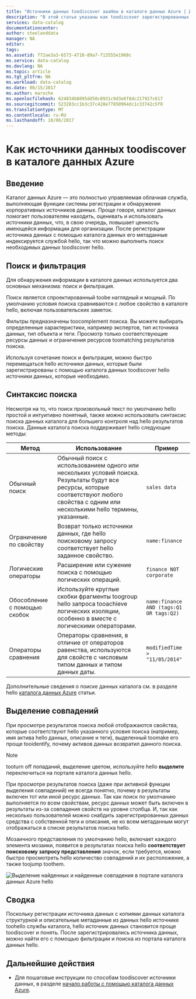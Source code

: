 ```yaml
---
title: "Источники данных toodiscover aaaHow в каталоге данных Azure | Документы Microsoft"
description: "В этой статье указаны как toodiscover зарегистрированных ресурсов данных с помощью каталога данных Azure, включая поиск и фильтрация и с помощью hello попаданий выделения возможности hello портала каталога данных Azure."
services: data-catalog
documentationcenter: 
author: steelanddata
manager: NA
editor: 
tags: 
ms.assetid: f72ae3a3-6573-4710-89a7-f13555e1968c
ms.service: data-catalog
ms.devlang: NA
ms.topic: article
ms.tgt_pltfrm: NA
ms.workload: data-catalog
ms.date: 08/15/2017
ms.author: maroche
ms.openlocfilehash: 624834b8895dd50c8931c9d3e6f8dc217927c617
ms.sourcegitcommit: 523283cc1b3c37c428e77850964dc1c33742c5f0
ms.translationtype: MT
ms.contentlocale: ru-RU
ms.lasthandoff: 10/06/2017
---
```

# <a name="how-toodiscover-data-sources-in-azure-data-catalog"></a>Как источники данных toodiscover в каталоге данных Azure
## <a name="introduction"></a>Введение
Каталог данных Azure — это полностью управляемая облачная служба, выполняющая функции системы регистрации и обнаружения корпоративных источников данных. Проще говоря, каталог данных помогает пользователям находить, оценивать и использовать источники данных, что, в свою очередь, повышает ценность имеющейся информации для организации. После регистрации источника данных с помощью каталога данных его метаданные индексируется службой hello, так что можно выполнить поиск необходимых данных toodiscover hello.

## <a name="searching-and-filtering"></a>Поиск и фильтрация
Для обнаружения информации в каталоге данных используется два основных механизма: поиск и фильтрация.

Поиск является спроектированный toobe наглядный и мощный. По умолчанию условия поиска сравниваются с любое свойство в каталоге hello, включая пользовательских заметок.

Фильтры предназначены toocomplement поиска. Вы можете выбирать определенные характеристики, например экспертов, тип источника данных, тип объекта и теги. Просмотр только соответствующие ресурсы данных и ограничения ресурсов toomatching результатов поиска.

Используя сочетание поиск и фильтрация, можно быстро перемещаться hello источники данных, которые были зарегистрированы с помощью каталога данных toodiscover hello источники данных, которые необходимо.

## <a name="search-syntax"></a>Синтаксис поиска
Несмотря на то, что поиск произвольный текст по умолчанию hello простой и интуитивно понятный, также можно использовать синтаксис поиска данных каталога для большего контроля над hello результатов поиска. Данные каталога поиска поддерживает hello следующие методы:

| Метод | Использование | Пример |
| --- | --- | --- |
| Обычный поиск |Обычный поиск с использованием одного или нескольких условий поиска. Результаты будут все ресурсы, которые соответствуют любого свойства с одним или несколькими hello термины, указанные. |`sales data` |
| Ограничение по свойству |Возврат только источники данных, где hello поисковому запросу соответствует hello заданное свойство. |`name:finance` |
| Логические операторы |Расширение или сужение поиска с помощью логических операций. |`finance NOT corporate` |
| Обособление с помощью скобок |Используйте круглые скобки фрагменты toogroup hello запроса tooachieve логических изоляции, особенно в вместе с логическими операторами. |`name:finance AND (tags:Q1 OR tags:Q2)` |
| Операторы сравнения |Операторы сравнения, в отличие от операторов равенства, используются для свойств с числовым типом данных и типом данных даты. |`modifiedTime > "11/05/2014"` |

Дополнительные сведения о поиске данных каталога см. в разделе hello [каталога данных Azure](https://msdn.microsoft.com/library/azure/mt267594.aspx) статьи.

## <a name="hit-highlighting"></a>Выделение совпадений
При просмотре результатов поиска любой отображаются свойства, которые соответствуют hello указанного условия поиска (например, имя актива hello данных, описание и теги), выделенный toomake его проще tooidentify, почему активов данных возвратил данного поиска.

> [!NOTE]
> tooturn off попаданий, выделение цветом, используйте hello **выделите** переключиться на портале каталога данных hello.
>
>

При просмотре результатов поиска (даже при активной функции выделения совпадений) не всегда понятно, почему в результаты включен тот или иной ресурс данных. Так как поиск по умолчанию выполняется по всем свойствам, ресурс данных может быть включен в результаты из-за совпадения свойств на уровне столбца. И, так как несколько пользователей можно снабдить зарегистрированных данных средства с собственной теги и описания, не ко всем метаданным могут отображаться в списке результатов поиска hello.

Мозаичного представления по умолчанию hello, включает каждого элемента мозаики, появится в результатах поиска hello **соответствует поисковому запросу представления** значок, если требуется, можно быстро просмотреть hello количество совпадений и их расположение, а также toojump toothem.

 ![Выделение найденных и найденные совпадения в портале каталога данных Azure hello](./media/data-catalog-how-to-discover/search-matches.png)

## <a name="summary"></a>Сводка
Поскольку регистрации источника данных с копиями данных каталога структурной и описательные метаданные из данных hello источнике toohello службы каталога, hello источник данных становится проще toodiscover и понять. После зарегистрировались источника данных, можно найти его с помощью фильтрации и поиска из портала каталога данных hello.

## <a name="next-steps"></a>Дальнейшие действия
* Для пошаговые инструкции по способам toodiscover источники данных, в разделе [начало работы с помощью каталога данных Azure](data-catalog-get-started.md).
